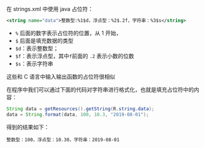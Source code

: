 在 strings.xml 中使用 java 占位符：

```xml
<string name="data">整数型:%1$d，浮点型：%2$.2f，字符串：%3$s</string>
```

* `%` 后面的数字表示占位符的位置，从 1 开始，
* `$` 后面是填充数据的类型
* `$d`：表示整数型；
* `$f`：表示浮点型，其中`f`前面的 `.2` 表示小数的位数
* `$s`：表示字符串

这些和 C 语言中输入输出函数的占位符很相似

在程序中我们可以通过下面的代码对字符串进行格式化，也就是填充占位符中的内容：

```java
String data = getResources().getString(R.string.data);
data = String.format(data, 100, 10.3, "2019-08-01");
```

得到的结果如下：

```
整数型：100，浮点型：10.30，字符串：2019-08-01
```